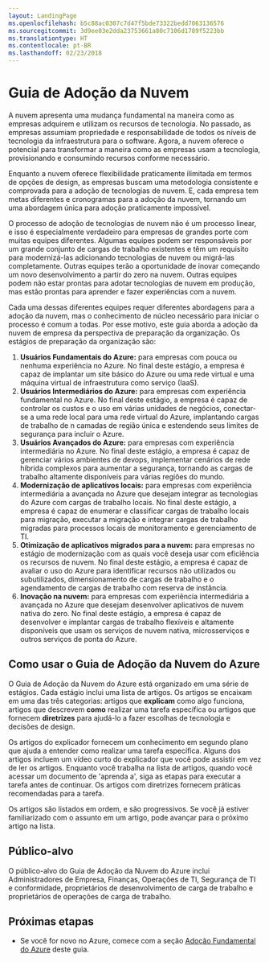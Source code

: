 ```yaml
---
layout: LandingPage
ms.openlocfilehash: b5c88ac0307c7d47f5bde73322bedd7063136576
ms.sourcegitcommit: 3d9ee03e2dda23753661a80c7106d1789f5223bb
ms.translationtype: HT
ms.contentlocale: pt-BR
ms.lasthandoff: 02/23/2018
---
```

# <a name="cloud-adoption-guide"></a>Guia de Adoção da Nuvem

A nuvem apresenta uma mudança fundamental na maneira como as empresas adquirem e utilizam os recursos de tecnologia. No passado, as empresas assumiam propriedade e responsabilidade de todos os níveis de tecnologia da infraestrutura para o software. Agora, a nuvem oferece o potencial para transformar a maneira como as empresas usam a tecnologia, provisionando e consumindo recursos conforme necessário.

Enquanto a nuvem oferece flexibilidade praticamente ilimitada em termos de opções de design, as empresas buscam uma metodologia consistente e comprovada para a adoção de tecnologias de nuvem. E, cada empresa tem metas diferentes e cronogramas para a adoção da nuvem, tornando um uma abordagem única para adoção praticamente impossível.

O processo de adoção de tecnologias de nuvem não é um processo linear, e isso é especialmente verdadeiro para empresas de grandes porte com muitas equipes diferentes. Algumas equipes podem ser responsáveis por um grande conjunto de cargas de trabalho existentes e têm um requisito para modernizá-las adicionando tecnologias de nuvem ou migrá-las completamente. Outras equipes terão a oportunidade de inovar começando um novo desenvolvimento a partir do zero na nuvem. Outras equipes podem não estar prontas para adotar tecnologias de nuvem em produção, mas estão prontas para aprender e fazer experiências com a nuvem.

Cada uma dessas diferentes equipes requer diferentes abordagens para a adoção da nuvem, mas o conhecimento de núcleo necessário para iniciar o processo é comum a todas. Por esse motivo, este guia aborda a adoção da nuvem de empresa da perspectiva de preparação da organização. Os estágios de preparação da organização são:

1. **Usuários Fundamentais do Azure:** para empresas com pouca ou nenhuma experiência no Azure. No final deste estágio, a empresa é capaz de implantar um site básico do Azure ou uma rede virtual e uma máquina virtual de infraestrutura como serviço (IaaS).  
2. **Usuários Intermediários do Azure:** para empresas com experiência fundamental no Azure. No final deste estágio, a empresa é capaz de controlar os custos e o uso em várias unidades de negócios, conectar-se a uma rede local para uma rede virtual do Azure, implantando cargas de trabalho de n camadas de região única e estendendo seus limites de segurança para incluir o Azure.
3. **Usuários Avançados do Azure:** para empresas com experiência intermediária no Azure. No final deste estágio, a empresa é capaz de gerenciar vários ambientes de devops, implementar cenários de rede híbrida complexos para aumentar a segurança, tornando as cargas de trabalho altamente disponíveis para várias regiões do mundo. 
4. **Modernização de aplicativos locais:** para empresas com experiência intermediária a avançada no Azure que desejam integrar as tecnologias do Azure com cargas de trabalho locais. No final deste estágio, a empresa é capaz de enumerar e classificar cargas de trabalho locais para migração, executar a migração e integrar cargas de trabalho migradas para processos locais de monitoramento e gerenciamento de TI.
5. **Otimização de aplicativos migrados para a nuvem:** para empresas no estágio de modernização com as quais você deseja usar com eficiência os recursos de nuvem. No final deste estágio, a empresa é capaz de avaliar o uso do Azure para identificar recursos não utilizados ou subutilizados, dimensionamento de cargas de trabalho e o agendamento de cargas de trabalho com reserva de instância.
6. **Inovação na nuvem:** para empresas com experiência intermediária a avançada no Azure que desejam desenvolver aplicativos de nuvem nativa do zero. No final deste estágio, a empresa é capaz de desenvolver e implantar cargas de trabalho flexíveis e altamente disponíveis que usam os serviços de nuvem nativa, microsserviços e outros serviços de ponta do Azure.

## <a name="how-to-use-the-azure-cloud-adoption-guide"></a>Como usar o Guia de Adoção da Nuvem do Azure

O Guia de Adoção da Nuvem do Azure está organizado em uma série de estágios. Cada estágio inclui uma lista de artigos. Os artigos se encaixam em uma das três categorias: artigos que **explicam** como algo funciona, artigos que descrevem **como** realizar uma tarefa específica ou artigos que fornecem **diretrizes** para ajudá-lo a fazer escolhas de tecnologia e decisões de design. 

Os artigos do explicador fornecem um conhecimento em segundo plano que ajuda a entender como realizar uma tarefa específica. Alguns dos artigos incluem um vídeo curto do explicador que você pode assistir em vez de ler os artigos. Enquanto você trabalha na lista de artigos, quando você acessar um documento de 'aprenda a', siga as etapas para executar a tarefa antes de continuar. Os artigos com diretrizes fornecem práticas recomendadas para a tarefa. 

Os artigos são listados em ordem, e são progressivos. Se você já estiver familiarizado com o assunto em um artigo, pode avançar para o próximo artigo na lista. 

## <a name="audience"></a>Público-alvo

O público-alvo do Guia de Adoção da Nuvem do Azure inclui Administradores de Empresa, Finanças, Operações de TI, Segurança de TI e conformidade, proprietários de desenvolvimento de carga de trabalho e proprietários de operações de carga de trabalho.

## <a name="next-steps"></a>Próximas etapas

* Se você for novo no Azure, comece com a seção [Adoção Fundamental do Azure](adoption-intro/overview.md) deste guia.

